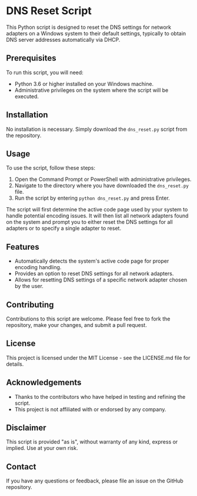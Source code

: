 # DNS Reset Script

This Python script is designed to reset the DNS settings for network adapters on a Windows system to their default settings, typically to obtain DNS server addresses automatically via DHCP.

## Prerequisites

To run this script, you will need:
- Python 3.6 or higher installed on your Windows machine.
- Administrative privileges on the system where the script will be executed.

## Installation

No installation is necessary. Simply download the `dns_reset.py` script from the repository.

## Usage

To use the script, follow these steps:

1. Open the Command Prompt or PowerShell with administrative privileges.
2. Navigate to the directory where you have downloaded the `dns_reset.py` file.
3. Run the script by entering `python dns_reset.py` and press Enter.

The script will first determine the active code page used by your system to handle potential encoding issues. It will then list all network adapters found on the system and prompt you to either reset the DNS settings for all adapters or to specify a single adapter to reset.

## Features

- Automatically detects the system's active code page for proper encoding handling.
- Provides an option to reset DNS settings for all network adapters.
- Allows for resetting DNS settings of a specific network adapter chosen by the user.

## Contributing

Contributions to this script are welcome. Please feel free to fork the repository, make your changes, and submit a pull request.

## License

This project is licensed under the MIT License - see the LICENSE.md file for details.

## Acknowledgements

- Thanks to the contributors who have helped in testing and refining the script.
- This project is not affiliated with or endorsed by any company.

## Disclaimer

This script is provided "as is", without warranty of any kind, express or implied. Use at your own risk.

## Contact

If you have any questions or feedback, please file an issue on the GitHub repository.


